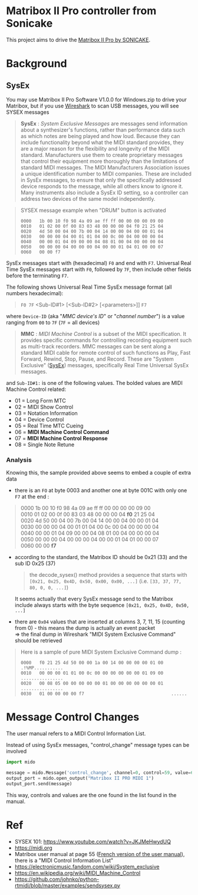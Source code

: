 Matribox II Pro controller from Sonicake 
===

This project aims to drive the [Matribox II Pro by SONICAKE](https://www.sonicake.com/pages/matribox-ii-pro-software-firmware-1).

# Background

## SysEx
You may use Matribox II Pro Software V1.0.0 for Windows.zip to drive
your Matribox, but if you use [Wireshark](https://www.wireshark.org/) to scan USB messages,
you will see SYSEX messages

> **SysEx** : *System Exclusive Messages* are messages send information about a synthesizer's functions, 
> rather than performance data such as which notes are being played and how loud.
> Because they can include functionality beyond what the MIDI standard provides, they are a major reason 
> for the flexibility and longevity of the MIDI standard. Manufacturers use them to create proprietary messages
> that control their equipment more thoroughly than the limitations of standard MIDI messages.
> The MIDI Manufacturers Association issues a unique identification number to MIDI companies.
> These are included in SysEx messages, to ensure that only the specifically addressed device responds to the message, 
> while all others know to ignore it. Many instruments also include a SysEx ID setting, so a controller 
> can address two devices of the same model independently.

> SYSEX message example when "DRUM" button is activated
> ````
> 0000   1b 00 10 f0 98 4a 09 ae ff ff 00 00 00 00 09 00
> 0010   01 02 00 0f 00 83 03 48 00 00 00 04 f0 21 25 04
> 0020   4d 50 00 04 00 7b 00 04 14 00 00 04 00 00 01 04
> 0030   00 00 00 04 00 01 01 04 00 0c 00 04 00 00 00 04
> 0040   00 00 01 04 09 00 00 04 08 01 00 04 00 00 00 04
> 0050   00 00 00 04 00 00 00 04 00 00 01 04 01 00 00 07
> 0060   00 00 f7
> ````

SysEx messages start with (hexadecimal) `F0` and end with `F7`.
Universal Real Time SysEx messages start with `F0`, followed by `7F`, then include other fields before the terminating `F7`.

The following shows Universal Real Time SysEx message format (all numbers hexadecimal):

> `F0 7F` <Device-ID> <Sub-ID#1> [<Sub-ID#2> [\<parameters\>]] `F7`

where `Device-ID` (aka "*MMC device's ID*" or "*channel number*") is a value ranging from `00` to `7F` (`7F` = all devices)

> **MMC** : *MIDI Machine Control* is a subset of the MIDI specification.
> It provides specific commands for controlling recording equipment 
> such as multi-track recorders. 
> MMC messages can be sent along a standard MIDI cable for remote control 
> of such functions as Play, Fast Forward, Rewind, Stop, Pause, and Record. 
> These are "System Exclusive" ([SysEx](https://en.wikipedia.org/wiki/MIDI#System_Exclusive_messages)) messages, 
> specifically Real Time Universal SysEx messages. 


and `Sub-ID#1:` is one of the following values. The bolded values are MIDI Machine Control related:
* 01 = Long Form MTC
* 02 = MIDI Show Control
* 03 = Notation Information
* 04 = Device Control
* 05 = Real Time MTC Cueing
* 06 = **MIDI Machine Control Command**
* 07 = **MIDI Machine Control Response**
* 08 = Single Note Retune 

### Analysis
Knowing this, the sample provided above seems to embed a couple of extra data

* there is an `FO` at byte 0003 and another one at byte  001C with only one `F7` at the end :
> 0000   1b 00 10 f0 98 4a 09 ae ff ff 00 00 00 00 09 00 <br>
> 0010   01 02 00 0f 00 83 03 48 00 00 00 04 **f0** 21 25 04 <br>
> 0020   4d 50 00 04 00 7b 00 04 14 00 00 04 00 00 01 04 <br>
> 0030   00 00 00 04 00 01 01 04 00 0c 00 04 00 00 00 04 <br>
> 0040   00 00 01 04 09 00 00 04 08 01 00 04 00 00 00 04 <br>
> 0050   00 00 00 04 00 00 00 04 00 00 01 04 01 00 00 07 <br>
> 0060   00 00 **f7** <br>
* according to the standard, the Matribox ID should be 0x21 (33) and the sub ID 0x25 (37)
   > the decode_sysex() method provides a sequence that starts with `[0x21, 0x25, 0x4D, 0x50, 0x00, 0x00, ...]` (i.e. `[33, 37, 77, 80, 0, 0, ...]`)
   
    It seems actually that every SysEx message send to the Matribox include always starts with the byte sequence `[0x21, 0x25, 0x4D, 0x50, ...]`
* there are `0x04` values that are inserted at columns 3, 7, 11, 15 (counting from 0) - this means the dump is actually an event packet  
 => the final dump in Wireshark "MIDI System Exclusive Command" should be retrieved

> Here is a sample of pure MIDI System Exclusive Command dump :
> ````
> 0000   f0 21 25 4d 50 00 00 1a 00 14 00 00 00 00 01 00   .!%MP...........
> 0010   00 00 00 01 01 00 0c 00 00 00 00 00 00 01 09 00   ................
> 0020   00 08 05 00 00 00 00 00 01 00 00 00 00 00 00 01   ................
> 0030   01 00 00 00 00 f7                                 ......
> ````

# Message Control Changes
The user manual refers to a MIDI Control Information List.

Instead of using SysEx messages, "control_change" message types can be involved
````python
import mido

message = mido.Message('control_change', channel=0, control=59, value=60)
output_port = mido.open_output("Matribox II PRO MIDI 1")
output_port.send(message)
````

This way, controls and values are the one found in the list found in the manual.

# Ref
* SYSEX 101: https://www.youtube.com/watch?v=JKJMeHwydUQ
* https://midi.org
* Matribox user manual at page 55 ([French version of the user manual](https://cdn.shopify.com/s/files/1/0100/1950/4185/files/QME-200_Manual-FR.pdf?v=1728524183)), there is a "MIDI Control Information List"
* https://electronicmusic.fandom.com/wiki/System_exclusive
* https://en.wikipedia.org/wiki/MIDI_Machine_Control
* https://github.com/johnko/python-rtmidi/blob/master/examples/sendsysex.py